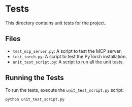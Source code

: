 # Tests

This directory contains unit tests for the project.

## Files

*   `test_mcp_server.py`: A script to test the MCP server.
*   `test_torch.py`: A script to test the PyTorch installation.
*   `unit_test_script.py`: A script to run all the unit tests.

## Running the Tests

To run the tests, execute the `unit_test_script.py` script:

```bash
python unit_test_script.py
```
